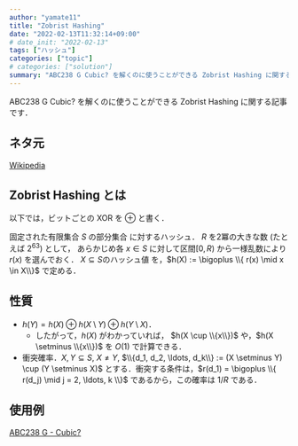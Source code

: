 ```yaml
---
author: "yamate11"
title: "Zobrist Hashing"
date: "2022-02-13T11:32:14+09:00"
# date_init: "2022-02-13"
tags: ["ハッシュ"]
categories: ["topic"]
# categories: ["solution"]
summary: "ABC238 G Cubic? を解くのに使うことができる Zobrist Hashing に関する記事です．"
---
```


ABC238 G Cubic? を解くのに使うことができる Zobrist Hashing に関する記事です．

## ネタ元

[Wikipedia](https://en.wikipedia.org/wiki/Zobrist_hashing)

## Zobrist Hashing とは

以下では，ビットごとの XOR を $\oplus$ と書く．

固定された有限集合 $S$ の部分集合 に対するハッシュ．
$R$ を2冪の大きな数 (たとえば $2^{63}$) として，
あらかじめ各 $x \in S$ に対して区間$[0, R)$ から一様乱数により $r(x)$ を選んでおく．
$X \subseteq S$のハッシュ値 を，$h(X) := \bigoplus \\{ r(x) \mid x \in X\\}$
で定める．

## 性質

* $h(Y) = h(X) \oplus h(X \setminus Y) \oplus h(Y \setminus X)$．
  * したがって，$h(X)$ がわかっていれば，
    $h(X \cup \\{x\\})$ や，$h(X \setminus \\{x\\})$ を $O(1)$ で計算できる．
* 衝突確率．$X, Y \subseteq S$, $X \neq Y$, $\\{d_1, d_2, \ldots, d_k\\} := (X \setminus Y) \cup (Y \setminus X)$ とする．衝突する条件は，$r(d_1) = \bigoplus \\{ r(d_j) \mid j = 2, \ldots, k \\}$ であるから，この確率は $1/R$ である．

## 使用例

[ABC238 G - Cubic?](../02-13-abc238-g-cubic/)
